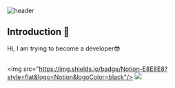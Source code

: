 <!-- 헤더 -->
![header](https://capsule-render.vercel.app/api?type=slice&color=auto&height=200&section=header&text=Hello!!&desc=We%20are%20A406&fontSize=60&rotate=14&fontAlignY=25&fontAlign=75&descAlignY=43&descAlign=80&&animation=twinkling)


## Introduction :raised_hands:
Hi, I am trying to become a developer😎
<br/><br/>


<!-- <img src="https://img.shields.io/badge/React-61DAFB?style=flat&logo=React&logoColor=white"/> -->
<img src="https://img.shields.io/badge/Notion-E8E8E8?style=flat&logo=Notion&logoColor=black"/>
<img src="https://img.shields.io/badge/Notion-E8E8E8?style=flat&logo=Notion&logoColor=black"/>
